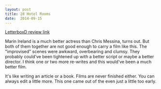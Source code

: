 ```yaml
---
layout: post
title: 28 Hotel Rooms 
date:  2014-09-15 
---
```

 
[LetterboxD review link](http://letterboxd.com/samarthbhaskar/film/28-hotel-rooms/)

 Marin Ireland is a much better actress than Chris Messina, turns out. But both of them together are not good enough to carry a film like this. The "improvised" scenes were awkward, overbearing and clumsy. They probably could've been tightened up with a better script or maybe a better director. I think one or two more re-writes and this would've been a much better film.

It's like writing an article or a book. Films are never finished either. You can always edit a little more. This one came out of the even just a little too early.
